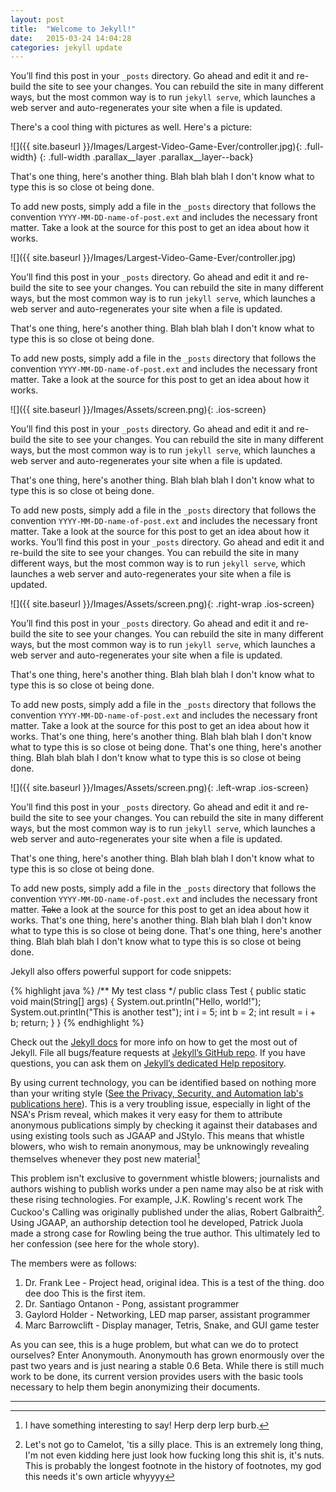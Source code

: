 ```yaml
---
layout: post
title:  "Welcome to Jekyll!"
date:   2015-03-24 14:04:28
categories: jekyll update
---
```


You’ll find this post in your `_posts` directory. Go ahead and edit it and re-build the site to see your changes. You can rebuild the site in many different ways, but the most common way is to run `jekyll serve`, which launches a web server and auto-regenerates your site when a file is updated.

There's a cool thing with pictures as well. Here's a picture:

![]({{ site.baseurl }}/Images/Largest-Video-Game-Ever/controller.jpg){: .full-width}
{: .full-width .parallax__layer .parallax__layer--back}

That's one thing, here's another thing. Blah blah blah I don't know what to type this is so close ot being done.

To add new posts, simply add a file in the `_posts` directory that follows the convention `YYYY-MM-DD-name-of-post.ext` and includes the necessary front matter. Take a look at the source for this post to get an idea about how it works.

![]({{ site.baseurl }}/Images/Largest-Video-Game-Ever/controller.jpg)

You’ll find this post in your `_posts` directory. Go ahead and edit it and re-build the site to see your changes. You can rebuild the site in many different ways, but the most common way is to run `jekyll serve`, which launches a web server and auto-regenerates your site when a file is updated.

That's one thing, here's another thing. Blah blah blah I don't know what to type this is so close ot being done.

To add new posts, simply add a file in the `_posts` directory that follows the convention `YYYY-MM-DD-name-of-post.ext` and includes the necessary front matter. Take a look at the source for this post to get an idea about how it works.

![]({{ site.baseurl }}/Images/Assets/screen.png){: .ios-screen}

You’ll find this post in your `_posts` directory. Go ahead and edit it and re-build the site to see your changes. You can rebuild the site in many different ways, but the most common way is to run `jekyll serve`, which launches a web server and auto-regenerates your site when a file is updated.

That's one thing, here's another thing. Blah blah blah I don't know what to type this is so close ot being done.

To add new posts, simply add a file in the `_posts` directory that follows the convention `YYYY-MM-DD-name-of-post.ext` and includes the necessary front matter. Take a look at the source for this post to get an idea about how it works. You’ll find this post in your `_posts` directory. Go ahead and edit it and re-build the site to see your changes. You can rebuild the site in many different ways, but the most common way is to run `jekyll serve`, which launches a web server and auto-regenerates your site when a file is updated.

![]({{ site.baseurl }}/Images/Assets/screen.png){: .right-wrap .ios-screen}

You’ll find this post in your `_posts` directory. Go ahead and edit it and re-build the site to see your changes. You can rebuild the site in many different ways, but the most common way is to run `jekyll serve`, which launches a web server and auto-regenerates your site when a file is updated.

That's one thing, here's another thing. Blah blah blah I don't know what to type this is so close ot being done.

To add new posts, simply add a file in the `_posts` directory that follows the convention `YYYY-MM-DD-name-of-post.ext` and includes the necessary front matter. Take a look at the source for this post to get an idea about how it works. That's one thing, here's another thing. Blah blah blah I don't know what to type this is so close ot being done. That's one thing, here's another thing. Blah blah blah I don't know what to type this is so close ot being done.

![]({{ site.baseurl }}/Images/Assets/screen.png){: .left-wrap .ios-screen}

You’ll find this post in your `_posts` directory. Go ahead and edit it and re-build the site to see your changes. You can rebuild the site in many different ways, but the most common way is to run `jekyll serve`, which launches a web server and auto-regenerates your site when a file is updated.

That's one thing, here's another thing. Blah blah blah I don't know what to type this is so close ot being done.

To add new posts, simply add a file in the `_posts` directory that follows the convention `YYYY-MM-DD-name-of-post.ext` and includes the necessary front matter. <del>Take</del> a look at the source for this post to get an idea about how it works. That's one thing, here's another thing. Blah blah blah I don't know what to type this is so close ot being done. That's one thing, here's another thing. Blah blah blah I don't know what to type this is so close ot being done.

Jekyll also offers powerful support for code snippets:

{% highlight java %}
/** My test class */
public class Test {
	public static void main(String[] args) {
		System.out.println("Hello, world!");
		System.out.println("This is another test");
		int i = 5;
		int b = 2;
		int result = i + b;
		return;
	}
}
{% endhighlight %}

Check out the [Jekyll docs][jekyll] for more info on how to get the most out of Jekyll. File all bugs/feature requests at [Jekyll’s GitHub repo][jekyll-gh]. If you have questions, you can ask them on [Jekyll’s dedicated Help repository][jekyll-help].

By using current technology, you can be identified based on nothing more than your writing style ([See the Privacy, Security, and Automation lab's publications here](https://psal.cs.drexel.edu/index.php/Research)). This is a very troubling issue, especially in light of the NSA's Prism reveal, which makes it very easy for them to attribute anonymous publications simply by checking it against their databases and using existing tools such as JGAAP and JStylo. This means that whistle blowers, who wish to remain anonymous, may be unknowingly revealing themselves whenever they post new material[^interesting]

This problem isn't exclusive to government whistle blowers; journalists and authors wishing to publish works under a pen name may also be at risk with these rising technologies. For example, J.K. Rowling's recent work The Cuckoo's Calling was originally published under the alias, Robert Galbraith[^camelot]. Using JGAAP, an authorship detection tool he developed, Patrick Juola made a strong case for Rowling being the true author. This ultimately led to her confession (see here for the whole story).

The members were as follows:

1. Dr. Frank Lee - Project head, original idea. This is a test of the thing. doo dee doo This is the first item.
2. Dr. Santiago Ontanon - Pong, assistant programmer
3. Gaylord Holder - Networking, LED map parser, assistant programmer
4. Marc Barrowclift - Display manager, Tetris, Snake, and GUI game tester

As you can see, this is a huge problem, but what can we do to protect ourselves? Enter Anonymouth. Anonymouth has grown enormously over the past two years and is just nearing a stable 0.6 Beta. While there is still much work to be done, its current version provides users with the basic tools necessary to help them begin anonymizing their documents.  
  
----------  
  
[^interesting]: I have something interesting to say! Herp derp lerp burb.
[^camelot]: Let's not go to Camelot, 'tis a silly place. This is an extremely long thing, I'm not even kidding here just look how fucking long this shit is, it's nuts. This is probably the longest footnote in the history of footnotes, my god this needs it's own article whyyyy

[jekyll]:      http://jekyllrb.com
[jekyll-gh]:   https://github.com/jekyll/jekyll
[jekyll-help]: https://github.com/jekyll/jekyll-help
